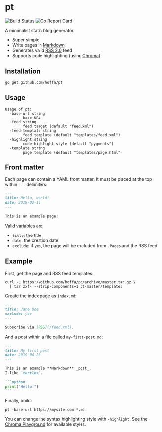# pt

[![Build Status](https://github.com/hoffa/pt/workflows/.github/workflows/workflow.yml/badge.svg)](https://github.com/hoffa/pt/actions)
[![Go Report Card](https://goreportcard.com/badge/github.com/hoffa/pt)](https://goreportcard.com/report/github.com/hoffa/pt)

A minimalist static blog generator.

- Super simple
- Write pages in [Markdown](https://daringfireball.net/projects/markdown/syntax)
- Generates valid [RSS 2.0](https://validator.w3.org/feed/docs/rss2.html) feed
- Supports code highlighting (using [Chroma](https://github.com/alecthomas/chroma))

## Installation

```shell
go get github.com/hoffa/pt
```

## Usage

```shell
Usage of pt:
  -base-url string
    	base URL
  -feed string
    	feed target (default "feed.xml")
  -feed-template string
    	feed template (default "templates/feed.xml")
  -highlight string
    	code highlight style (default "pygments")
  -template string
    	page template (default "templates/page.html")
```

## Front matter

Each page can contain a YAML front matter. It must be placed at the top within `---` delimiters:

```markdown
---
title: Hello, world!
date: 2019-02-11
---

This is an example page!
```

Valid variables are:

- `title`: the title
- `date`: the creation date
- `exclude`: if `yes`, the page will be excluded from `.Pages` and the RSS feed

## Example

First, get the page and RSS feed templates:

```shell
curl -L https://github.com/hoffa/pt/archive/master.tar.gz \
  | tar zxf- --strip-components=1 pt-master/templates
```

Create the index page as `index.md`:

```Markdown
---
title: Jane Doe
exclude: yes
---

Subscribe via [RSS](/feed.xml).
```

And a post within a file called `my-first-post.md`:

````Markdown
---
title: My first post
date: 2019-04-20
---

This is an example **Markdown** _post_.
I like `turtles`.

```python
print("Hello!")
```

````

Finally, build:

```shell
pt -base-url https://mysite.com *.md
```

You can change the syntax highlighting style with `-highlight`. See the [Chroma Playground](https://swapoff.org/chroma/playground/) for available styles.
